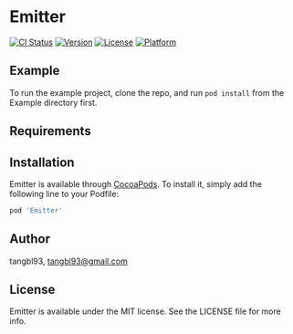 # Emitter

[![CI Status](https://img.shields.io/travis/tangbl93/Emitter.svg?style=flat)](https://travis-ci.org/tangbl93/Emitter)
[![Version](https://img.shields.io/cocoapods/v/Emitter.svg?style=flat)](https://cocoapods.org/pods/Emitter)
[![License](https://img.shields.io/cocoapods/l/Emitter.svg?style=flat)](https://cocoapods.org/pods/Emitter)
[![Platform](https://img.shields.io/cocoapods/p/Emitter.svg?style=flat)](https://cocoapods.org/pods/Emitter)

## Example

To run the example project, clone the repo, and run `pod install` from the Example directory first.

## Requirements

## Installation

Emitter is available through [CocoaPods](https://cocoapods.org). To install
it, simply add the following line to your Podfile:

```ruby
pod 'Emitter'
```

## Author

tangbl93, tangbl93@gmail.com

## License

Emitter is available under the MIT license. See the LICENSE file for more info.
